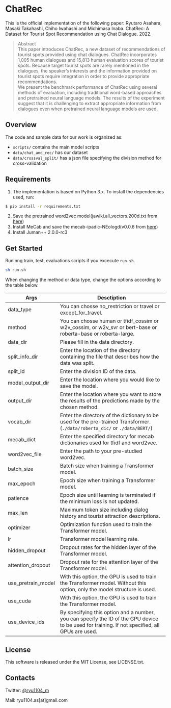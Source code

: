 # ChatRec
<!-- 日本語版のREADMはこちら→[日本語版](https://github.com/Ryutaro-A/ChatRec/blob/main/README_JA.md) -->

This is the official implementation of the following paper: Ryutaro Asahara, Masaki Takahashi, Chiho Iwahashi and Michimasa Inaba. ChatRec: A Dataset for Tourist Spot Recommendation using Chat Dialogue. 2022.

>Abstract<br>
>This paper introduces ChatRec, a new dataset of recommendations of tourist spots provided using chat dialogues. ChatRec incorporates 1,005 human dialogues and 15,813 human evaluation scores of tourist spots.  Because target tourist spots are rarely mentioned in the dialogues, the speaker’s interests and the information provided on tourist spots require integration in order to provide appropriate recommendations.<br>
>We present the benchmark performance of ChatRec using several methods of evaluation, including traditional word-based approaches and pretrained neural language models. The results of the experiment suggest that it is challenging to extract appropriate information from dialogues even when pretrained neural language models are used.

## Overview
The code and sample data for our work is organized as:

* `scripts/` contains the main model scripts
* `data/chat_and_rec/` has our dataset
* `data/crossval_split/` has a json file specifying the division method for cross-validation


## Requirements
1. The implementation is based on Python 3.x. To install the dependencies used, run:
```.bash
$ pip install -r requirements.txt
```
2. Save the pretrained word2vec model(jawiki.all_vectors.200d.txt from [here](https://github.com/singletongue/WikiEntVec/releases))
3. Install MeCab and save the mecab-ipadic-NEologd(v0.0.6 from [here](https://github.com/neologd/mecab-ipadic-neologd))
4. Install Juman++ 2.0.0-rc3

## Get Started

Runinng train, test, evaluations scripts if you excecute `run.sh`.

```.bash
sh run.sh
```

When changing the method or data type, change the options according to the table below.

| Args               | Desctiption                                                                                                            |
| ------------------ | ---------------------------------------------------------------------------------------------------------------------- |
| data_type          | You can chosse no_restriction or travel or except_for_travel.                                                          |
| method             | You can chosse human or tfidf_cossim or w2v_cossim, or w2v_svr or bert-base or roberta-base or roberta-large.         |
| data_dir           | Please fill in the data directory.                                                                                       |
| split_info_dir     | Enter the location of the directory containing the file that describes how the data was split.                               |
| split_id           | Enter the division ID of the data.                                                                                           |
| model_output_dir   | Enter the location where you would like to save the model.                                                                               |
| output_dir         | Enter the location where you want to store the results of the predictions made by the chosen method.                                                                       |
| vocab_dir          | Enter the directory of the dictionary to be used for the pre-trained Transformer.(`./data/roberta_dic/` or `./data/BERT/`)                                                        |
| mecab_dict         | Enter the specified directory for mecab dictionaries used for tfidf and word2vec.                                               |
| word2vec_file      | Enter the path to your pre-studied word2vec.                                                                             |
| batch_size         | Batch size when training a Transformer model.                                                                            |
| max_epoch          | Epoch size when training a Transformer model.                                                                             |
| patience           | Epoch size until learning is terminated if the minimum loss is not updated.                                           |
| max_len            | Maximum token size including dialog history and tourist attraction descriptions.                                                         |
| optimizer          | Optimization function used to train the Transformer model.                                                            |
| lr                 | Transformer model learning rate.                                                                                |
| hidden_dropout     | Dropout rates for the hidden layer of the Transformer model.                                                              |
| attention_dropout  | Dropout rate for the attention layer of the Transformer model.                                                         |
| use_pretrain_model | With this option, the GPU is used to train the Transformer model. Without this option, only the model structure is used.           |
| use_cuda           | With this option, the GPU is used to train the Transformer model.                                                   |
| use_device_ids     | By specifying this option and a number, you can specify the ID of the GPU device to be used for training. If not specified, all GPUs are used. |

## License
This software is released under the MIT License, see LICENSE.txt.

## Contacts

Twitter: [@ryu1104_m](https://twitter.com/ryu1104_m)

Mail: ryu1104.as[at]gmail.com
